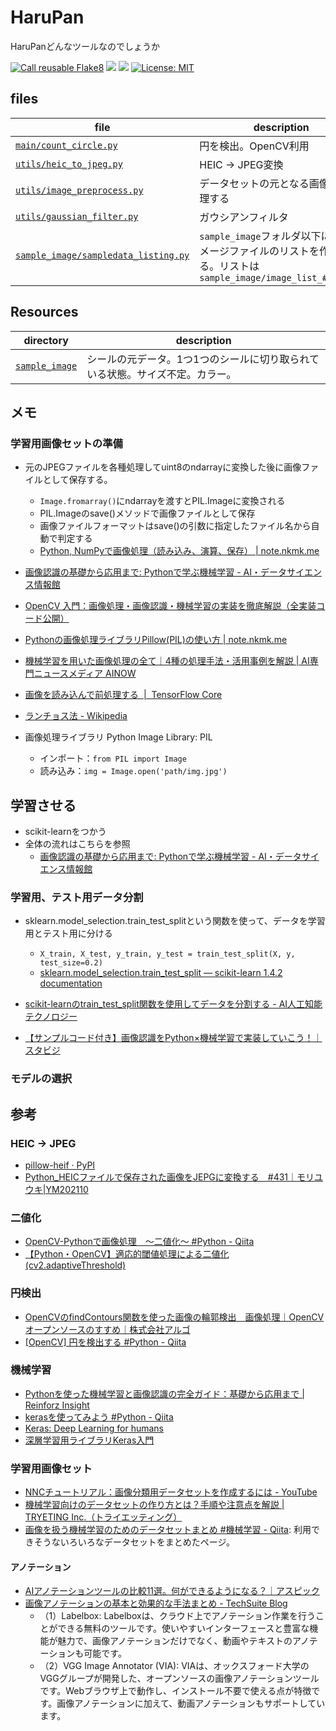 # HaruPan
HaruPanどんなツールなのでしょうか

[![Call reusable Flake8](https://github.com/JS2IIU-MH/HaruPan/actions/workflows/flake8.yml/badge.svg)](https://github.com/JS2IIU-MH/HaruPan/actions/workflows/flake8.yml)
![](https://byob.yarr.is/JS2IIU-MH/HaruPan/passing_lints)
![](https://byob.yarr.is/JS2IIU-MH/HaruPan/time1)
[![License: MIT](https://img.shields.io/badge/License-MIT-brightgreen.svg)](LICENSE)


## files

| file | description |
|---|---|
| [`main/count_circle.py`](main/count_circle.py) | 円を検出。OpenCV利用 |
| [`utils/heic_to_jpeg.py`](utils/heic_to_jpeg.py) | HEIC -> JPEG変換 |
| [`utils/image_preprocess.py`](utils/image_preprocess.py) | データセットの元となる画像を前処理する |
| [`utils/gaussian_filter.py`](utils/gaussian_filter.py) | ガウシアンフィルタ |
| [`sample_image/sampledata_listing.py`](sample_image/sampledata_listing.py) | `sample_image`フォルダ以下にあるイメージファイルのリストを作成する。リストは`sample_image/image_list_####.csv` |

## Resources

|directory | description |
|---|---|
| [`sample_image`](sample_image) | シールの元データ。1つ1つのシールに切り取られている状態。サイズ不定。カラー。 |

## メモ
### 学習用画像セットの準備
- 元のJPEGファイルを各種処理してuint8のndarrayに変換した後に画像ファイルとして保存する。
  - `Image.fromarray()`にndarrayを渡すとPIL.Imageに変換される
  - PIL.Imageのsave()メソッドで画像ファイルとして保存
  - 画像ファイルフォーマットはsave()の引数に指定したファイル名から自動で判定する
  - [Python, NumPyで画像処理（読み込み、演算、保存） | note.nkmk.me](https://note.nkmk.me/python-numpy-image-processing/)

- [画像認識の基礎から応用まで: Pythonで学ぶ機械学習 - AI・データサイエンス情報館](https://data-science.media/machine-learning/python-image-recognition/)
- [OpenCV 入門：画像処理・画像認識・機械学習の実装を徹底解説（全実装コード公開）](https://www.codexa.net/opencv_python_introduction/)
- [Pythonの画像処理ライブラリPillow(PIL)の使い方 | note.nkmk.me](https://note.nkmk.me/python-pillow-basic/)
- [機械学習を用いた画像処理の全て｜4種の処理手法・活用事例を解説 | AI専門ニュースメディア AINOW](https://ainow.ai/2022/06/28/266114/)
- [画像を読み込んで前処理する  |  TensorFlow Core](https://www.tensorflow.org/tutorials/load_data/images?hl=ja)
- [ランチョス法 - Wikipedia](https://ja.wikipedia.org/wiki/%E3%83%A9%E3%83%B3%E3%83%81%E3%83%A7%E3%82%B9%E6%B3%95)

- 画像処理ライブラリ Python Image Library: PIL
  - インポート：`from PIL import Image`
  - 読み込み：`img = Image.open('path/img.jpg')`

## 学習させる
- scikit-learnをつかう
- 全体の流れはこちらを参照
  - [画像認識の基礎から応用まで: Pythonで学ぶ機械学習 - AI・データサイエンス情報館](https://data-science.media/machine-learning/python-image-recognition/)
  
### 学習用、テスト用データ分割
- sklearn.model_selection.train_test_splitという関数を使って、データを学習用とテスト用に分ける
  - `X_train, X_test, y_train, y_test = train_test_split(X, y, test_size=0.2)`
  - [sklearn.model_selection.train_test_split — scikit-learn 1.4.2 documentation](https://scikit-learn.org/stable/modules/generated/sklearn.model_selection.train_test_split.html)

- [scikit-learnのtrain_test_split関数を使用してデータを分割する - AI人工知能テクノロジー](https://newtechnologylifestyle.net/rain_test_split%E9%96%A2%E6%95%B0%E3%82%92%E4%BD%BF%E7%94%A8%E3%81%97%E3%81%A6%E3%83%87%E3%83%BC%E3%82%BF%E3%82%92%E5%88%86%E5%89%B2%E3%81%99%E3%82%8B/)
- [【サンプルコード付き】画像認識をPython×機械学習で実装していこう！｜スタビジ](https://toukei-lab.com/python-image#i)

### モデルの選択

## 参考
### HEIC -> JPEG
- [pillow-heif · PyPI](https://pypi.org/project/pillow-heif/)
- [Python_HEICファイルで保存された画像をJEPGに変換する　#431｜モリユウキ|YM202110](https://note.com/ym202110/n/n9c9f6ebb7a9a)

### 二値化
- [OpenCV-Pythonで画像処理　～二値化～ #Python - Qiita](https://qiita.com/ToppaD/items/c0bd354bc7dfcc4318a4)
- [【Python・OpenCV】適応的閾値処理による二値化(cv2.adaptiveThreshold)](https://www.codevace.com/py-opencv-adaptivethreshold/)


### 円検出
- [OpenCVのfindContours関数を使った画像の輪郭検出　画像処理｜OpenCV オープンソースのすすめ｜株式会社アルゴ](https://www.argocorp.com/OpenCV/imageprocessing/opencv_find_contours.html)
- [[OpenCV] 円を検出する #Python - Qiita](https://qiita.com/kotai2003/items/ebfd07b89a0de6335598)

### 機械学習
- [Pythonを使った機械学習と画像認識の完全ガイド：基礎から応用まで | Reinforz Insight](https://reinforz.co.jp/bizmedia/7415/)
- [kerasを使ってみよう #Python - Qiita](https://qiita.com/iss-f/items/b12308b44376ba69ac6a)
- [Keras: Deep Learning for humans](https://keras.io/)
- [深層学習用ライブラリKeras入門](https://indico2.riken.jp/event/2492/attachments/4803/5587/Tanaka_Lecture.pdf)

### 学習用画像セット
- [NNCチュートリアル：画像分類用データセットを作成するには - YouTube](https://www.youtube.com/watch?v=v6Rr6IODwK4)
- [機械学習向けのデータセットの作り方とは？手順や注意点を解説 | TRYETING Inc.（トライエッティング）](https://www.tryeting.jp/column/2663/)
- [画像を扱う機械学習のためのデータセットまとめ #機械学習 - Qiita](https://qiita.com/leetmikeal/items/7c0d23e39bf38ab8be23): 利用できそうないろいろなデータセットをまとめたページ。

#### アノテーション
- [AIアノテーションツールの比較11選。何ができるようになる？｜アスピック](https://www.aspicjapan.org/asu/article/16061)
- [画像アノテーションの基本と効果的な手法まとめ - TechSuite Blog](https://techsuite.biz/image-annotation/#index_id14)
  - （1）Labelbox: Labelboxは、クラウド上でアノテーション作業を行うことができる無料のツールです。使いやすいインターフェースと豊富な機能が魅力で、画像アノテーションだけでなく、動画やテキストのアノテーションも可能です。
  - （2）VGG Image Annotator (VIA): VIAは、オックスフォード大学のVGGグループが開発した、オープンソースの画像アノテーションツールです。Webブラウザ上で動作し、インストール不要で使える点が特徴です。画像アノテーションに加えて、動画アノテーションもサポートしています。

